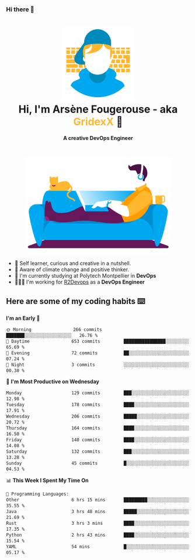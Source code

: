 ### Hi there 👋

<!--
**GridexX/gridexx** is a ✨ _special_ ✨ repository because its `README.md` (this file) appears on your GitHub profile.

Here are some ideas to get you started:

- 🔭 I’m currently working on ...
- 🌱 I’m currently learning ...
- 👯 I’m looking to collaborate on ...
- 🤔 I’m looking for help with ...
- 💬 Ask me about ...
- 📫 How to reach me: ...
- 😄 Pronouns: ...
- ⚡ Fun fact: ...
-->


<!-- Header -->
<h1 align="center">
  <img src="./images/user_profile.png" width="200">
  <br>
  Hi, I'm Arsène Fougerouse - aka <span style="color:#ffb72e">GridexX</span> 👋
</h1>


<p align="center">
  <b>A creative DevOps Engineer </b>
</p>
<br/>
<p align="center">
  <img src="./images/man_couch.png" width="400">
</p>

- 🎨 Self learner, curious and creative in a nutshell. 
- 🌱 Aware of climate change and positive thinker.
- 📕 I'm currently studying at Polytech Montpellier in **DevOps**
- 👨🏻‍💻 I'm working for [R2Devops](https://r2devops.io) as a **DevOps Engineer**


## Here are some of my coding habits ⌨️

<!-- Add a section about tech and Ops stack
  Like this one : https://github.com/Xanthus58#-tech-stack
-->
<!--START_SECTION:waka-->
**I'm an Early 🐤** 

```text
🌞 Morning                266 commits         ███████░░░░░░░░░░░░░░░░░░   26.76 % 
🌆 Daytime                653 commits         ████████████████░░░░░░░░░   65.69 % 
🌃 Evening                72 commits          ██░░░░░░░░░░░░░░░░░░░░░░░   07.24 % 
🌙 Night                  3 commits           ░░░░░░░░░░░░░░░░░░░░░░░░░   00.30 % 
```
📅 **I'm Most Productive on Wednesday** 

```text
Monday                   129 commits         ███░░░░░░░░░░░░░░░░░░░░░░   12.98 % 
Tuesday                  178 commits         ████░░░░░░░░░░░░░░░░░░░░░   17.91 % 
Wednesday                206 commits         █████░░░░░░░░░░░░░░░░░░░░   20.72 % 
Thursday                 164 commits         ████░░░░░░░░░░░░░░░░░░░░░   16.50 % 
Friday                   140 commits         ████░░░░░░░░░░░░░░░░░░░░░   14.08 % 
Saturday                 132 commits         ███░░░░░░░░░░░░░░░░░░░░░░   13.28 % 
Sunday                   45 commits          █░░░░░░░░░░░░░░░░░░░░░░░░   04.53 % 
```


📊 **This Week I Spent My Time On** 

```text
💬 Programming Languages: 
Other                    6 hrs 15 mins       █████████░░░░░░░░░░░░░░░░   35.55 % 
Java                     3 hrs 48 mins       █████░░░░░░░░░░░░░░░░░░░░   21.69 % 
Rust                     3 hrs 3 mins        ████░░░░░░░░░░░░░░░░░░░░░   17.35 % 
Python                   2 hrs 43 mins       ████░░░░░░░░░░░░░░░░░░░░░   15.54 % 
YAML                     54 mins             █░░░░░░░░░░░░░░░░░░░░░░░░   05.17 % 
```


<!--END_SECTION:waka-->
